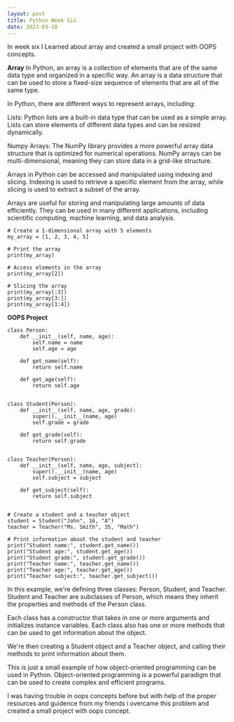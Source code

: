 ```yaml
---
layout: post
title: Python Week Six
date: 2023-03-10
---
```


In week six I Learned about array and created a small project with OOPS concepts.

**Array**
In Python, an array is a collection of elements that are of the same data type and organized in a specific way. An array is a data structure that can be used to store a fixed-size sequence of elements that are all of the same type.

In Python, there are different ways to represent arrays, including:

Lists: Python lists are a built-in data type that can be used as a simple array. Lists can store elements of different data types and can be resized dynamically.

Numpy Arrays: The NumPy library provides a more powerful array data structure that is optimized for numerical operations. NumPy arrays can be multi-dimensional, meaning they can store data in a grid-like structure.

Arrays in Python can be accessed and manipulated using indexing and slicing. Indexing is used to retrieve a specific element from the array, while slicing is used to extract a subset of the array.

Arrays are useful for storing and manipulating large amounts of data efficiently. They can be used in many different applications, including scientific computing, machine learning, and data analysis.

```
# Create a 1-dimensional array with 5 elements
my_array = [1, 2, 3, 4, 5]

# Print the array
print(my_array)

# Access elements in the array
print(my_array[2])  

# Slicing the array
print(my_array[:3])  
print(my_array[3:])  
print(my_array[1:4])  

```

**OOPS Project**

```
class Person:
    def __init__(self, name, age):
        self.name = name
        self.age = age

    def get_name(self):
        return self.name

    def get_age(self):
        return self.age


class Student(Person):
    def __init__(self, name, age, grade):
        super().__init__(name, age)
        self.grade = grade

    def get_grade(self):
        return self.grade


class Teacher(Person):
    def __init__(self, name, age, subject):
        super().__init__(name, age)
        self.subject = subject

    def get_subject(self):
        return self.subject


# Create a student and a teacher object
student = Student("John", 16, "A")
teacher = Teacher("Ms. Smith", 35, "Math")

# Print information about the student and teacher
print("Student name:", student.get_name())
print("Student age:", student.get_age())
print("Student grade:", student.get_grade())
print("Teacher name:", teacher.get_name())
print("Teacher age:", teacher.get_age())
print("Teacher subject:", teacher.get_subject())

```
In this example, we're defining three classes: Person, Student, and Teacher. Student and Teacher are subclasses of Person, which means they inherit the properties and methods of the Person class.

Each class has a constructor that takes in one or more arguments and initializes instance variables. Each class also has one or more methods that can be used to get information about the object.

We're then creating a Student object and a Teacher object, and calling their methods to print information about them.

This is just a small example of how object-oriented programming can be used in Python. Object-oriented programming is a powerful paradigm that can be used to create complex and efficient programs.

I was having trouble in oops concepts before but with help of the proper resources and guidence from my friends i overcame this problem and created a small project with oops concept.
